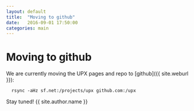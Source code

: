 ```yaml
---
layout: default
title:  "Moving to github"
date:   2016-09-01 17:50:00
categories: main
---
```


Moving to github
================

We are currently moving the UPX pages and repo to [github]({{ site.weburl }}):

```
  rsync -aHz sf.net:/projects/upx github.com:/upx
```

Stay tuned!
{{ site.author.name }}
